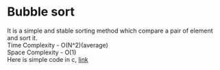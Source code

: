 # Bubble sort
It is a simple and stable sorting method which compare a pair of element and sort it.
<br>Time Complexity - O(N^2)(average)
<br>Space Complexity - O(1)
<br>Here is simple code in c, [link](https://github.com/SJieNg123/Code-practice/blob/main/Sortings/Bubble%20Sort.c)
